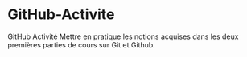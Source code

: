 # GitHub-Activite
GitHub Activité
Mettre en pratique les notions acquises dans les deux premières parties de cours sur Git et Github.

